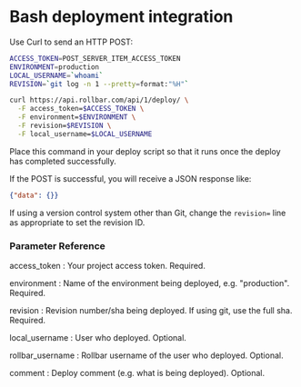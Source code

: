 # Bash deployment integration

Use Curl to send an HTTP POST:

```bash
ACCESS_TOKEN=POST_SERVER_ITEM_ACCESS_TOKEN
ENVIRONMENT=production
LOCAL_USERNAME=`whoami`
REVISION=`git log -n 1 --pretty=format:"%H"`

curl https://api.rollbar.com/api/1/deploy/ \
  -F access_token=$ACCESS_TOKEN \
  -F environment=$ENVIRONMENT \
  -F revision=$REVISION \
  -F local_username=$LOCAL_USERNAME
```

Place this command in your deploy script so that it runs once the deploy
has completed successfully.

If the POST is successful, you will receive a JSON response like:

```json
{"data": {}}
```

If using a version control system other than Git, change the `revision=`
line as appropriate to set the revision ID.

### Parameter Reference

access\_token
:   Your project access token. Required.

environment
:   Name of the environment being deployed, e.g. "production". Required.

revision
:   Revision number/sha being deployed. If using git, use the full sha.
    Required.

local\_username
:   User who deployed. Optional.

rollbar\_username
:   Rollbar username of the user who deployed. Optional.

comment
:   Deploy comment (e.g. what is being deployed). Optional.
